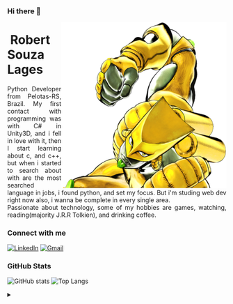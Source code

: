 ### Hi there 👋

<img align="right" alt="zahanzo" height="380" src="images/zawarudo.png">

<h1>
    <a href="https://zahanzo.github.io/">
     <img align="center" alt="" width="36px" src="images/favicon.ico"></a>
    <span>Robert Souza Lages</span>
</h1>

<p align="justify">Python Developer from Pelotas-RS, Brazil. My first contact with programming was with C# in Unity3D, and i fell in love with it, then I start learning about c, and c++, but when i started to search about with are the most searched language in jobs, i found python, and set my focus. But i'm studing web dev right now also, i wanna be complete in every single area. 
<br>
 Passionate about technology, some of my hobbies are games, watching, reading(majority J.R.R Tolkien), and drinking coffee.</p>

<h3 align="left">Connect with me</h3>

[![LinkedIn](https://img.shields.io/badge/-LinkedIn-000?style=for-the-badge&logo=linkedin&logoColor=FF00F6&color:FFF)](https://www.linkedin.com/in/0xrobert/)
[![Gmail](https://img.shields.io/badge/-Gmail-000?style=for-the-badge&logo=gmail&logoColor=FF00F6&color:FFF)](mailto:rsouzalages@gmail.com)

<h3 align="left">GitHub Stats</h3>

![GitHub stats](https://github-readme-stats-git-masterrstaa-rickstaa.vercel.app/api?username=zahanzo&hide_title=true&show_icons=true&include_all_commits=false&count_private=true&line_height=25&hide=issues&bg_color=000&title_color=FF00F6&text_color=FFF&border_radius=3&border_color=36123c&icon_color=FF00F6&theme=jolly)
![Top Langs](https://github-readme-stats.vercel.app/api/top-langs/?username=zahanzo&hide=javascript,css,scss,html&theme=tokyonight)
<br>

<details align="left">
  <summary></summary> 
 
  - Badges by <a href="https://shields.io/">shields.io</a><br>
  - GitHub Stats by <a href="https://github.com/anuraghazra/github-readme-stats">anuraghazra</a>
  - Developer vector created by <a href="https://www.freepik.com/vectors/developer">storyset - www.freepik.com</a> (edited by author)
 
  <div align="right">Made with 💜 by <a href="https://github.com/elidianaandrade">EA</a>. And stolen by <a href="https://github.com/zahanzo">0xrob</a></div>

</details>